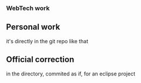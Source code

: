 ### WebTech work ###
## Personal work ##

it's directly in the git repo like that

## Official correction ##
in the directory, commited as if, for an eclipse project
